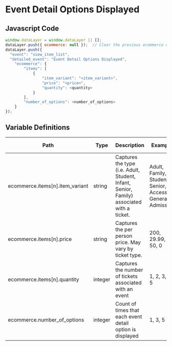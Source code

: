 # Event Detail Options Displayed

### 

## Javascript Code
```js
window.dataLayer = window.dataLayer || [];
dataLayer.push({ ecommerce: null });  // Clear the previous ecommerce object.
dataLayer.push({
  "event": "view_item_list",
  "detailed_event": "Event Detail Options Displayed",
    "ecommerce": {
        "items": [
            {
                "item_variant": "<item_variant>",
                "price": "<price>",
                "quantity": <quantity>
            }
        ],
        "number_of_options": <number_of_options>
    }
});
```

## Variable Definitions

|Path|Type|Description|Example|Pattern|Min Length|Max Length|Minimum|Maximum|Multiple Of|
| --- | --- | --- | --- | --- | --- | --- | --- | --- | --- |
|ecommerce.items[n].item_variant|string|Captures the type \(i.e. Adult, Student, Infant, Senior, Family\) associated with a ticket.|Adult, Family, Student, Senior, All Access, General Admission|||||||
|ecommerce.items[n].price|string|Captures the per person price. May vary by ticket type.|200, 29.99, 50, 0|^[0-9]*(\.[0-9]{1,2})?$||||||
|ecommerce.items[n].quantity|integer|Captures the number of tickets associated with an event|1, 2, 3, 4, 5||||1|||
|ecommerce.number_of_options|integer|Count of times that each event detail option is displayed|1, 3, 5|||||||





